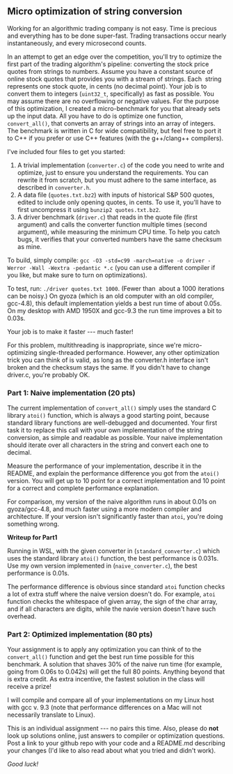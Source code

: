 ## Micro optimization of string conversion

Working for an algorithmic trading company is not easy. Time is precious and everything has to be done super-fast. Trading transactions occur nearly instantaneously, and every microsecond counts.

In an attempt to get an edge over the competition, you'll try to optimize the first part of the trading algorithm's pipeline: converting the stock price quotes from strings to numbers. Assume you have a constant source of online stock quotes that provides you with a stream of strings. Each  string represents one stock quote, in cents (no decimal point). Your job is to convert them to integers (`uint32_t`, specifically) as fast as possible. You may assume there are no overflowing or negative values. For the purpose of this optimization, I created a micro-benchmark for you that already sets up the input data. All you have to do is optimize one function, `convert_all()`, that converts an array of strings into an array of integers. The benchmark is written in C for wide compatibility, but feel free to port it to C++ if you prefer or use C++ features (with the g++/clang++ compilers).

I've included four files to get you started:

 1. A trivial implementation (`converter.c`) of the code you need to write and optimize, just to ensure you understand the requirements. You can rewrite it from scratch, but you must adhere to the same interface, as described in `converter.h`.
2. A data file (`quotes.txt.bz2`) with inputs of historical S&P 500 quotes, edited to include only opening quotes, in cents. To use it, you'll have to first uncompress it using `bunzip2 quotes.txt.bz2`.
3. A driver benchmark (`driver.c`) that reads in the quote file (first argument) and calls the converter function multiple times (second argument), while measuring the minimum CPU time. To help you catch bugs, it verifies that your converted numbers have the same checksum as mine.

To build, simply compile: `gcc -O3 -std=c99 -march=native -o driver -Werror -Wall -Wextra -pedantic *.c` (you can use a different compiler if you like, but make sure to turn on optimizations).

To test, run: `./driver quotes.txt 1000`.
(Fewer than  about a 1000 iterations can be noisy.) On gyoza (which is an old computer with an old compiler, gcc-4.8), this default implementation yields a best run time of about 0.05s. On my desktop with AMD 1950X and gcc-9.3 the run time improves a bit to 0.03s.

Your job is to make it faster --- much faster!

For this problem, multithreading is inappropriate, since we're micro-optimizing single-threaded performance. However, any other optimization trick you can think of is valid, as long as the converter.h interface isn't broken and the checksum stays the same. If you didn't have to change driver.c, you're probably OK.

### Part 1: Naive implementation (20 pts)

The current implementation of `convert_all()` simply uses the standard C library `atoi()` function, which is always a good starting point, because standard library functions are well-debugged and documented. Your first task it to replace this call with your own implementation of the string conversion, as simple and readable as possible. Your naive implementation should iterate over all characters in the string and convert each one to decimal.

Measure the performance of your implementation, describe it in the README, and explain the performance difference you got from the `atoi()` version. You will get up to 10 point for a correct implementation and 10 point for a correct and complete performance explanation.

For comparison, my version of the naive algorithm runs in about 0.01s on gyoza/gcc-4.8, and much faster using a more modern compiler and architecture. If your version isn't significantly faster than `atoi`, you're doing something wrong.

**Writeup for Part1**

Running in WSL, with the given converter in (`standard_converter.c`) which uses the standard library `atoi()` function, the best performance is 0.031s. Use my own version implemented in (`naive_converter.c`), the best performance is 0.01s. 

The performance difference is obvious since standard `atoi` function checks a lot of extra stuff where the naive version doesn't do. For example, `atoi` function checks the whitespace of given array, the sign of the char array, and if all characters are digits, while the navie version doesn't have such overhead. 

### Part 2: Optimized implementation (80 pts)

Your assignment is to apply any optimization you can think of to the `convert_all()` function and get the best run time possible for this benchmark. A solution that shaves 30% of the naive run time (for example, going from 0.06s to 0.042s) will get the full 80 points. Anything beyond that is extra credit.
As extra incentive, the fastest solution in the class will receive a prize!

I will compile and compare all of your implementations on my Linux host with gcc v. 9.3 (note that performance differences on a Mac will not necessarily translate to Linux).

This is an individual assignment --- no pairs this time. Also, please do **not** look up solutions online, just answers to compiler or optimization questions.
Post a link to your github repo with your code and a README.md describing your changes (I'd like to also read about what you tried and didn't work).

*Good luck!*
